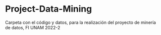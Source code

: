 # Project-Data-Mining
Carpeta con el código y datos, para la realización del proyecto de minería de datos, FI UNAM 2022-2
